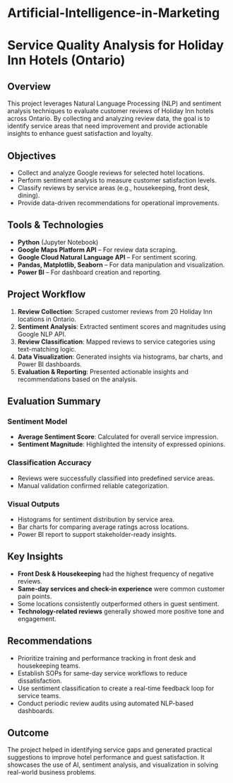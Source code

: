 # Artificial-Intelligence-in-Marketing

# Service Quality Analysis for Holiday Inn Hotels (Ontario)

## Overview
This project leverages Natural Language Processing (NLP) and sentiment analysis techniques to evaluate customer reviews of Holiday Inn hotels across Ontario. By collecting and analyzing review data, the goal is to identify service areas that need improvement and provide actionable insights to enhance guest satisfaction and loyalty.

## Objectives
- Collect and analyze Google reviews for selected hotel locations.
- Perform sentiment analysis to measure customer satisfaction levels.
- Classify reviews by service areas (e.g., housekeeping, front desk, dining).
- Provide data-driven recommendations for operational improvements.

## Tools & Technologies
- **Python** (Jupyter Notebook)
- **Google Maps Platform API** – For review data scraping.
- **Google Cloud Natural Language API** – For sentiment scoring.
- **Pandas, Matplotlib, Seaborn** – For data manipulation and visualization.
- **Power BI** – For dashboard creation and reporting.

## Project Workflow
1. **Review Collection**: Scraped customer reviews from 20 Holiday Inn locations in Ontario.
2. **Sentiment Analysis**: Extracted sentiment scores and magnitudes using Google NLP API.
3. **Review Classification**: Mapped reviews to service categories using text-matching logic.
4. **Data Visualization**: Generated insights via histograms, bar charts, and Power BI dashboards.
5. **Evaluation & Reporting**: Presented actionable insights and recommendations based on the analysis.

## Evaluation Summary

### Sentiment Model
- **Average Sentiment Score**: Calculated for overall service impression.
- **Sentiment Magnitude**: Highlighted the intensity of expressed opinions.

### Classification Accuracy
- Reviews were successfully classified into predefined service areas.
- Manual validation confirmed reliable categorization.

### Visual Outputs
- Histograms for sentiment distribution by service area.
- Bar charts for comparing average ratings across locations.
- Power BI report to support stakeholder-ready insights.

## Key Insights
- **Front Desk & Housekeeping** had the highest frequency of negative reviews.
- **Same-day services and check-in experience** were common customer pain points.
- Some locations consistently outperformed others in guest sentiment.
- **Technology-related reviews** generally showed more positive tone and engagement.

## Recommendations
- Prioritize training and performance tracking in front desk and housekeeping teams.
- Establish SOPs for same-day service workflows to reduce dissatisfaction.
- Use sentiment classification to create a real-time feedback loop for service teams.
- Conduct periodic review audits using automated NLP-based dashboards.

## Outcome
The project helped in identifying service gaps and generated practical suggestions to improve hotel performance and guest satisfaction. It showcases the use of AI, sentiment analysis, and visualization in solving real-world business problems.
